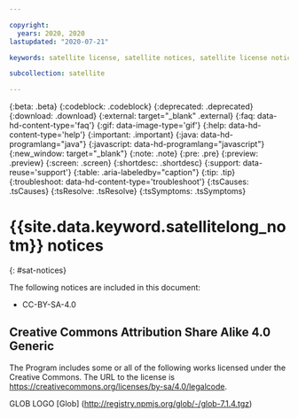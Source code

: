 ```yaml
---

copyright:
  years: 2020, 2020
lastupdated: "2020-07-21"

keywords: satellite license, satellite notices, satellite license notices

subcollection: satellite

---
```


{:beta: .beta}
{:codeblock: .codeblock}
{:deprecated: .deprecated}
{:download: .download}
{:external: target="_blank" .external}
{:faq: data-hd-content-type='faq'}
{:gif: data-image-type='gif'}
{:help: data-hd-content-type='help'}
{:important: .important}
{:java: data-hd-programlang="java"}
{:javascript: data-hd-programlang="javascript"}
{:new_window: target="_blank"}
{:note: .note}
{:pre: .pre}
{:preview: .preview}
{:screen: .screen}
{:shortdesc: .shortdesc}
{:support: data-reuse='support'}
{:table: .aria-labeledby="caption"}
{:tip: .tip}
{:troubleshoot: data-hd-content-type='troubleshoot'}
{:tsCauses: .tsCauses}
{:tsResolve: .tsResolve}
{:tsSymptoms: .tsSymptoms}


# {{site.data.keyword.satellitelong_notm}} notices
{: #sat-notices}

The following notices are included in this document: 
- CC-BY-SA-4.0

## Creative Commons Attribution Share Alike 4.0 Generic
The Program includes some or all of the following works licensed under the Creative Commons. The URL to the license is https://creativecommons.org/licenses/by-sa/4.0/legalcode. 

GLOB LOGO [Glob] (http://registry.npmjs.org/glob/-/glob-7.1.4.tgz)




